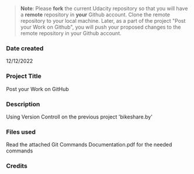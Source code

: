 >**Note**: Please **fork** the current Udacity repository so that you will have a **remote** repository in **your** Github account. Clone the remote repository to your local machine. Later, as a part of the project "Post your Work on Github", you will push your proposed changes to the remote repository in your Github account.

### Date created
12/12/2022

### Project Title
Post your Work on GitHub

### Description
Using Version Controll on the previous project 'bikeshare.by'
### Files used
Read the attached Git Commands Documentation.pdf for the needed commands

### Credits

